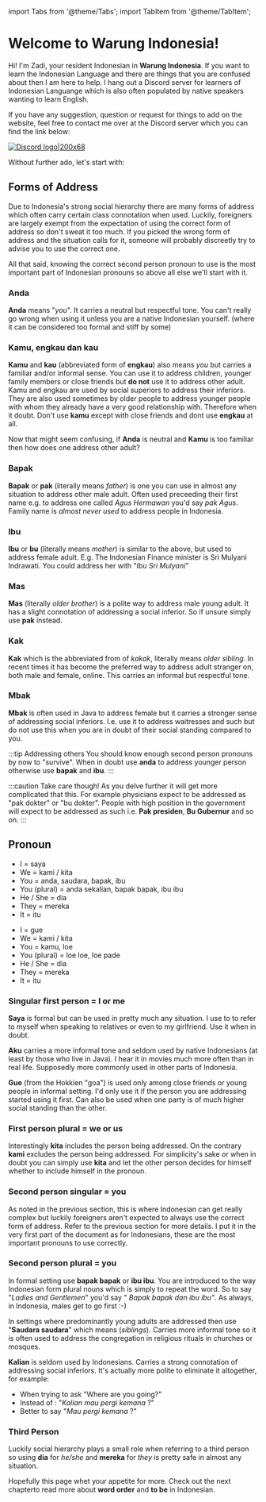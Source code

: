 import Tabs from '@theme/Tabs';
import TabItem from '@theme/TabItem';

# Welcome to Warung Indonesia!

Hi! I'm Zadi, your resident Indonesian in **Warung Indonesia**. If you want to learn the Indonesian Language and there are things that you are confused about then I am here to help. I hang out a Discord server for learners of Indonesian Languange which is also often populated by native speakers wanting to learn English.

If you have any suggestion, question or request for things to add on the website, feel free to contact me over at the Discord server which you can find the link below:

[![Discord logo|200x68](/img/discord.png)](https://discord.gg/eKDh44mmvh)

Without further ado, let's start with:

## Forms of Address

Due to Indonesia's strong social hierarchy there are many forms of address which often carry certain class connotation when used. Luckily, foreigners are largely exempt from the expectation of using the correct form of address so don't sweat it too much. If you picked the wrong form of address and the situation calls for it, someone will probably discreetly try to advise you to use the correct one.

All that said, knowing the correct second person pronoun to use is the most important part of Indonesian pronouns so above all else we'll start with it.

### Anda
**Anda** means "*you*".
It carries a neutral but respectful tone. You can't really go wrong when using it unless you are a native Indonesian yourself. (where it can be considered too formal and stiff by some)

### Kamu, engkau dan kau

**Kamu** and **kau** (abbreviated form of **engkau**) also means *you* but carries a familiar and/or informal sense. You can use it to address children, younger family members or close friends but **do not** use it to address other adult. Kamu and engkau are used by social superiors to address their inferiors. They are also used sometimes by older people to address younger people with whom they already have a very good relationship with. Therefore when it doubt. Don't use **kamu** except with close friends and dont use **engkau** at all.

Now that might seem confusing, if **Anda** is neutral and **Kamu** is too familiar then how does one address other adult?

### Bapak

**Bapak** or **pak** (literally means *father*) is one you can use in almost any situation to address other male adult. Often used preceeding their first name e.g. to address one called *Agus Hermawan* you'd say *pak Agus*. Family name is *almost never used* to address people in Indonesia.

### Ibu

**Ibu** or **bu** (literally means *mother*) is similar to the above, but used to address female adult. E.g. The Indonesian Finance minister is Sri Mulyani Indrawati. You could address her with "*Ibu Sri Mulyani*"

### Mas

**Mas** (literally *older brother*) is a polite way to address male young adult. It has a slight connotation of addressing a social inferior. So if unsure  simply use **pak** instead. 

### Kak
**Kak** which is the abbreviated from of *kakak*, literally means *older sibling*. In recent times it has become the preferred way to address adult stranger on, both male and female, online. This carries an informal but respectful tone.

### Mbak 
**Mbak** is often used in Java to address female but it carries a stronger sense of addressing social inferiors. I.e. use it to address waitresses and such but do not use this when you are in doubt of their social standing compared to you.


:::tip Addressing others
You should know enough second person pronouns by now to "survive". When in doubt use **anda** to address younger person otherwise use **bapak** and **ibu**.
:::


:::caution Take care though!
As you delve further it will get more complicated that this. For example physicians expect to be addressed as "pak dokter" or "bu dokter". 
People with high position in the government will expect to be addressed as such i.e. **Pak presiden**, **Bu Gubernur** and so on.
:::



## Pronoun

<Tabs>
  <TabItem value="formal" label="Formal" default>
    <ul>
        <li>I = saya</li>
        <li>We = kami / kita</li>
        <li>You = anda, saudara, bapak, ibu</li>
        <li>You (plural) = anda sekalian, bapak bapak, ibu ibu</li>
        <li>He / She = dia</li>
        <li>They = mereka</li>
        <li>It = itu</li>
    </ul> 
    </TabItem>

  <TabItem value="informal" label="Informal">
    <ul>
        <li>I = gue</li>
        <li>We = kami / kita</li>
        <li>You = kamu, loe</li>
        <li>You (plural) = loe loe, loe pade</li>
        <li>He / She = dia</li>
        <li>They = mereka</li>
        <li>It = itu</li>
    </ul>
    </TabItem>
</Tabs>


### Singular first person = I or me
**Saya** is formal but can be used in pretty much any situation. I use to to refer to myself when speaking to relatives or even to my girlfriend. Use it when in doubt.

**Aku** carries a more informal tone and seldom used by native Indonesians (at least by those who live in Java). I hear it in movies much more often than in real life. Supposedly more commonly used in other parts of Indonesia.

**Gue** (from the Hokkien "goa") is used only among close friends or young people in informal setting. I'd only use it if the person you are addressing started using it first. Can also be used when one party is of much higher social standing than the other.

### First person plural  = we or us

Interestingly **kita** includes the person being addressed. On the contrary **kami** excludes the person being addressed.
For simplicity's sake or when in doubt you can simply use **kita** and let the other person decides for himself whether to include himself in the pronoun.

### Second person singular  = you

As noted in the previous section,  this is where Indonesian can get really complex but luckily foreigners aren't expected to always use the correct form of address. Refer to the previous section for more details. I put it in the very first part of the document as for Indonesians, these are the most important pronouns to use correctly.

### Second person plural = you

In formal setting use **bapak bapak** or **ibu ibu**. 
You are introduced to the way Indonesian form plural nouns which is simply to repeat the word. So to say "*Ladies and Gentlemen*" you'd say " *Bapak bapak dan ibu ibu"*. As always, in Indonesia, males get to go first :-)

In settings where predominantly young adults are addressed then use "**Saudara saudara**" which means (*siblings*). Carries more informal tone so it is often used to address the congregation in religious rituals in churches or mosques.

**Kalian** is seldom used by Indonesians. Carries a strong connotation of addressing social inferiors. It's actually more polite to eliminate it altogether, for example:

 - When trying to ask "Where are you going?"
 - Instead of : "*Kalian mau pergi kemana* ?"
 - Better to say "*Mau pergi kemana* ?"

### Third Person

Luckily social hierarchy plays a small role when referring to a third person so using **dia** for *he/she* and **mereka** for *they* is pretty safe in almost any situation.

Hopefully this page whet your appetite for more. Check out the next chapterto read more about **word order** and **to be** in Indonesian.
